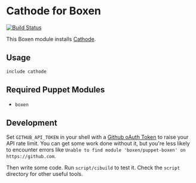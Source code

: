# Cathode for Boxen

[![Build Status](https://travis-ci.org/boxen/puppet-cathode.svg?branch=master)](https://travis-ci.org/boxen/puppet-cathode)

This Boxen module installs [Cathode](http://www.secretgeometry.com/apps/cathode/).

## Usage

```puppet
include cathode
```

## Required Puppet Modules

* `boxen`

## Development

Set `GITHUB_API_TOKEN` in your shell with a [Github oAuth Token](https://help.github.com/articles/creating-an-oauth-token-for-command-line-use) to raise your API rate limit. You can get some work done without it, but you're less likely to encounter errors like `Unable to find module 'boxen/puppet-boxen' on https://github.com`.

Then write some code. Run `script/cibuild` to test it. Check the `script`
directory for other useful tools.
